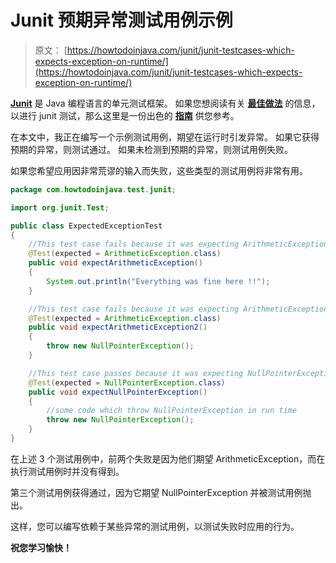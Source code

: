 # Junit 预期异常测试用例示例

> 原文： [https://howtodoinjava.com/junit/junit-testcases-which-expects-exception-on-runtime/](https://howtodoinjava.com/junit/junit-testcases-which-expects-exception-on-runtime/)

[**Junit**](//howtodoinjava.com/junit/ "junit tutorials") 是 Java 编程语言的单元测试框架。 如果您想阅读有关 [**最佳做法**](//howtodoinjava.com/category/best-practices/ "best practices guides") 的信息，以进行 junit 测试，那么这里是一份出色的 [**指南**](//howtodoinjava.com/best-practices/unit-testing-best-practices-junit-reference-guide/ "Unit testing best practices : Junit Reference guide") 供您参考。

在本文中，我正在编写一个示例测试用例，期望在运行时引发异常。 如果它获得预期的异常，则测试通过。 如果未检测到预期的异常，则测试用例失败。

如果您希望应用因非常荒谬的输入而失败，这些类型的测试用例将非常有用。

```java
package com.howtodoinjava.test.junit;

import org.junit.Test;

public class ExpectedExceptionTest
{
	//This test case fails because it was expecting ArithmeticException
	@Test(expected = ArithmeticException.class)
	public void expectArithmeticException()
	{
		System.out.println("Everything was fine here !!");
	}

	//This test case fails because it was expecting ArithmeticException
	@Test(expected = ArithmeticException.class)
	public void expectArithmeticException2()
	{
		throw new NullPointerException();
	}

	//This test case passes because it was expecting NullPointerException
	@Test(expected = NullPointerException.class)
	public void expectNullPointerException()
	{
		//some code which throw NullPointerException in run time
		throw new NullPointerException();
	}
}

```

在上述 3 个测试用例中，前两个失败是因为他们期望 ArithmeticException，而在执行测试用例时并没有得到。

第三个测试用例获得通过，因为它期望 NullPointerException 并被测试用例抛出。

这样，您可以编写依赖于某些异常的测试用例，以测试失败时应用的行为。

**祝您学习愉快！**